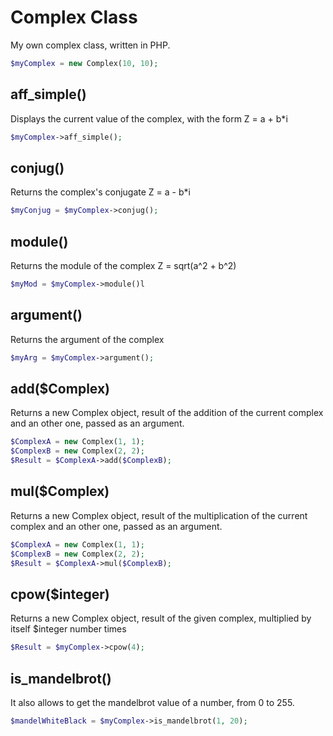 # Complex Class

My own complex class, written in PHP.
```php
$myComplex = new Complex(10, 10);
```

## aff_simple()
Displays the current value of the complex, with the form
Z = a + b*i
```php
$myComplex->aff_simple();
```

## conjug()
Returns the complex's conjugate
Z = a - b*i
```php
$myConjug = $myComplex->conjug();
```

## module()
Returns the module of the complex
Z = sqrt(a^2 + b^2)
```php
$myMod = $myComplex->module()l
```

## argument()
Returns the argument of the complex

```php
$myArg = $myComplex->argument();
```
## add($Complex)
Returns a new Complex object, result of the addition of the current complex and an other one, passed as an argument.
```php
$ComplexA = new Complex(1, 1);
$ComplexB = new Complex(2, 2);
$Result = $ComplexA->add($ComplexB);
```

## mul($Complex)
Returns a new Complex object, result of the multiplication of the current complex and an other one, passed as an argument.
```php
$ComplexA = new Complex(1, 1);
$ComplexB = new Complex(2, 2);
$Result = $ComplexA->mul($ComplexB);
```

## cpow($integer)
Returns a new Complex object, result of the given complex, multiplied by itself $integer number times
```php
$Result = $myComplex->cpow(4);
```

## is_mandelbrot()
It also allows to get the mandelbrot value of a number, from 0 to 255.
```php
$mandelWhiteBlack = $myComplex->is_mandelbrot(1, 20);
```
